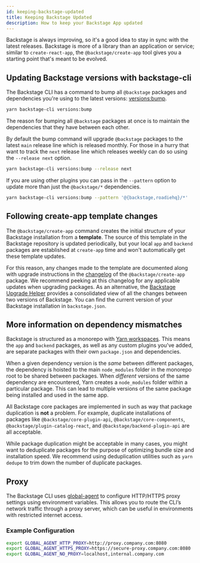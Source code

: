 ```yaml
---
id: keeping-backstage-updated
title: Keeping Backstage Updated
description: How to keep your Backstage App updated
---
```


Backstage is always improving, so it's a good idea to stay in sync with the
latest releases. Backstage is more of a library than an application or service;
similar to `create-react-app`, the `@backstage/create-app` tool gives you a
starting point that's meant to be evolved.

## Updating Backstage versions with backstage-cli

The Backstage CLI has a command to bump all `@backstage` packages and
dependencies you're using to the latest versions:
[versions:bump](https://backstage.io/docs/tooling/cli/03-commands#versionsbump).

```bash
yarn backstage-cli versions:bump
```

The reason for bumping all `@backstage` packages at once is to maintain the
dependencies that they have between each other.

By default the bump command will upgrade `@backstage` packages to the latest `main` release line which is released monthly. For those in a hurry that want to track the `next` release line which releases weekly can do so using the `--release next` option.

```bash
yarn backstage-cli versions:bump --release next
```

If you are using other plugins you can pass in the `--pattern` option to update
more than just the `@backstage/*` dependencies.

```bash
yarn backstage-cli versions:bump --pattern '@{backstage,roadiehq}/*'
```

## Following create-app template changes

The `@backstage/create-app` command creates the initial structure of your
Backstage installation from a **template**. The source of this template in the
Backstage repository is updated periodically, but your local `app` and `backend`
packages are established at `create-app` time and won't automatically get these
template updates.

For this reason, any changes made to the template are documented along with
upgrade instructions in the
[changelog](https://github.com/backstage/backstage/blob/master/packages/create-app/CHANGELOG.md)
of the `@backstage/create-app` package. We recommend peeking at this changelog
for any applicable updates when upgrading packages. As an alternative, the
[Backstage Upgrade Helper](https://backstage.github.io/upgrade-helper/) provides
a consolidated view of all the changes between two versions of Backstage. You
can find the current version of your Backstage installation in `backstage.json`.

## More information on dependency mismatches

Backstage is structured as a monorepo with
[Yarn workspaces](https://classic.yarnpkg.com/en/docs/workspaces/). This means
the `app` and `backend` packages, as well as any custom plugins you've added,
are separate packages with their own `package.json` and dependencies.

When a given dependency version is the _same_ between different packages, the
dependency is hoisted to the main `node_modules` folder in the monorepo root to
be shared between packages. When _different_ versions of the same dependency are
encountered, Yarn creates a `node_modules` folder within a particular package.
This can lead to multiple versions of the same package being installed and used
in the same app.

All Backstage core packages are implemented in such as way that package
duplication is **not** a problem. For example, duplicate installations of
packages like `@backstage/core-plugin-api`, `@backstage/core-components`,
`@backstage/plugin-catalog-react`, and `@backstage/backend-plugin-api` are all
acceptable.

While package duplication might be acceptable in many cases, you might want to
deduplicate packages for the purpose of optimizing bundle size and installation
speed. We recommend using deduplication utilities such as `yarn dedupe` to trim
down the number of duplicate packages.

## Proxy

The Backstage CLI uses [global-agent](https://www.npmjs.com/package/global-agent) to configure HTTP/HTTPS proxy settings using environment variables. This allows you to route the CLI’s network traffic through a proxy server, which can be useful in environments with restricted internet access.

### Example Configuration

```bash
export GLOBAL_AGENT_HTTP_PROXY=http://proxy.company.com:8080
export GLOBAL_AGENT_HTTPS_PROXY=https://secure-proxy.company.com:8080
export GLOBAL_AGENT_NO_PROXY=localhost,internal.company.com
```
